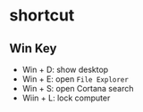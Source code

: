 # shortcut

## Win Key

- Win + D: show desktop
- Win + E: open `File Explorer`
- Win + S: open Cortana search
- Wiin + L: lock computer
